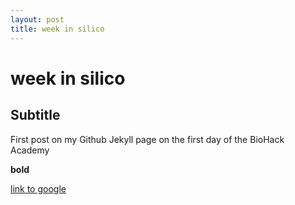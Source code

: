```yaml
---
layout: post
title: week in silico
---
```


# week in silico

## Subtitle

First post on my Github Jekyll page on the first day of the BioHack Academy

**bold**

[link to google](www.google.com)
